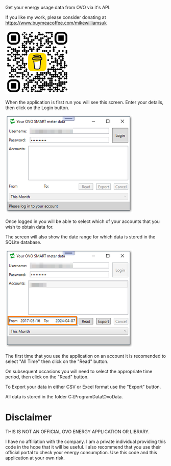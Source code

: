 Get your energy usage data from OVO via it's API.

If you like my work, please consider donating at https://www.buymeacoffee.com/mikewilliamsuk

<img src="Assets/BuyMeACoffee-QR.png" width=200 height=200>

When the application is first run you will see this screen.
Enter your details, then click on the Login button.

<img src="Assets/Your OVO SMART meter data LogIn.png">

Once logged in you will be able to select which of your accounts that you wish to obtain data for.

The screen will also show the date range for which data is stored in the SQLite database.

<img src="Assets/Your OVO SMART meter data Logged In.png">

The first time that you use the application on an account it is recomended to select "All Time" then click on the "Read" button.

On subsequent occasions you will need to select the appropriate time period,  then click on the "Read" button.

To Export your data in either CSV or Excel format use the "Export" button.

All data is stored in the folder C:\ProgramData\OvoData.

# Disclaimer

THIS IS NOT AN OFFICIAL OVO ENERGY APPLICATION OR LIBRARY.

I have no affiliation with the company. I am a private individual providing this code in the hope that it will be useful. I also recommend that you use their official portal to check your energy consumption. Use this code and this application at your own risk.
